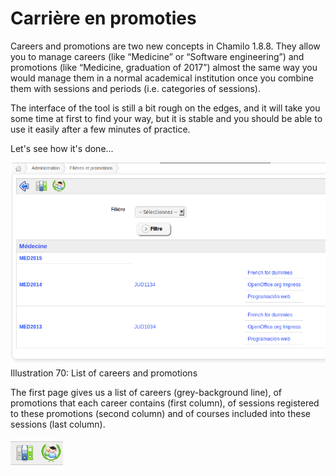 # Carrière en promoties

Careers and promotions are two new concepts in Chamilo 1.8.8. They allow you to manage careers \(like “Medicine” or “Software engineering”\) and promotions \(like “Medicine, graduation of 2017”\) almost the same way you would manage them in a normal academical institution once you combine them with sessions and periods \(i.e. categories of sessions\).

The interface of the tool is still a bit rough on the edges, and it will take you some time at first to find your way, but it is stable and you should be able to use it easily after a few minutes of practice.

Let's see how it's done...

![](../../../.gitbook/assets/graficos85%20%281%29.png)Illustration 70: List of careers and promotions

The first page gives us a list of careers \(grey-background line\), of promotions that each career contains \(first column\), of sessions registered to these promotions \(second column\) and of courses included into these sessions \(last column\).

![](../../../.gitbook/assets/graficos86%20%281%29.png)

